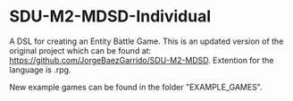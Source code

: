 # SDU-M2-MDSD-Individual
A DSL for creating an Entity Battle Game. This is an updated version of the original project which can be found at: https://github.com/JorgeBaezGarrido/SDU-M2-MDSD. Extention for the language is .rpg.

New example games can be found in the folder "EXAMPLE_GAMES".
